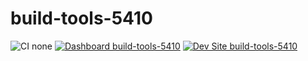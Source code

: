 # build-tools-5410

![CI none](https://img.shields.io/badge/ci-none-orange.svg)
[![Dashboard build-tools-5410](https://img.shields.io/badge/dashboard-build_tools_5410-yellow.svg)](https://dashboard.pantheon.io/sites/a6eaf353-f6a6-4ce8-8cf7-01f368791d79#dev/code)
[![Dev Site build-tools-5410](https://img.shields.io/badge/site-build_tools_5410-blue.svg)](http://dev-build-tools-5410.pantheonsite.io/)